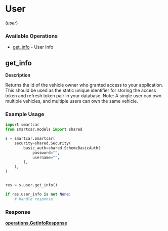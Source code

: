 # User
(*user*)

### Available Operations

* [get_info](#get_info) - User Info

## get_info

__Description__

Returns the id of the vehicle owner who granted access to your application. This should be used as the static unique identifier for storing the access token and refresh token pair in your database. Note: A single user can own multiple vehicles, and multiple users can own the same vehicle.

### Example Usage

```python
import smartcar
from smartcar.models import shared

s = smartcar.Smartcar(
    security=shared.Security(
        basic_auth=shared.SchemeBasicAuth(
            password="",
            username="",
        ),
    ),
)


res = s.user.get_info()

if res.user_info is not None:
    # handle response
```


### Response

**[operations.GetInfoResponse](../../models/operations/getinforesponse.md)**

